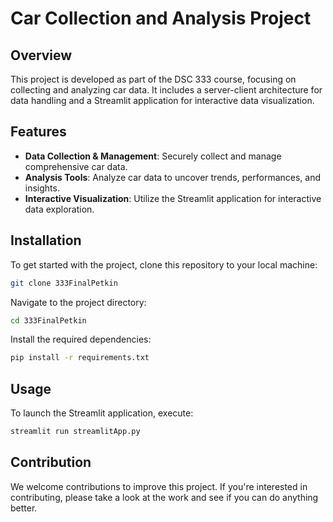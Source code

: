 # Car Collection and Analysis Project

## Overview
This project is developed as part of the DSC 333 course, focusing on collecting and analyzing car data. It includes a server-client architecture for data handling and a Streamlit application for interactive data visualization.

## Features
- **Data Collection & Management**: Securely collect and manage comprehensive car data.
- **Analysis Tools**: Analyze car data to uncover trends, performances, and insights.
- **Interactive Visualization**: Utilize the Streamlit application for interactive data exploration.

## Installation
To get started with the project, clone this repository to your local machine:

```bash
git clone 333FinalPetkin
```

Navigate to the project directory:

```bash
cd 333FinalPetkin
```

Install the required dependencies:

```bash
pip install -r requirements.txt
```

## Usage
To launch the Streamlit application, execute:

```bash
streamlit run streamlitApp.py
```

## Contribution
We welcome contributions to improve this project. If you're interested in contributing, please take a look at the work and see if you can do anything better.
